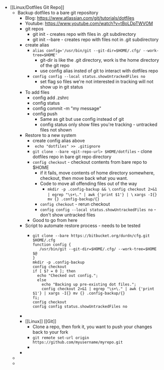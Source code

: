 - [[Linux/Dotfiles Git Repo]]
	- Backup dotfiles to a bare git repository
		- Blog: https://www.atlassian.com/git/tutorials/dotfiles
		- Youtube: https://www.youtube.com/watch?v=tBoLDpTWVOM
		- git repos
			- git init - creates repo with files in .git subdirectory
			- git init --bare - creates repo with files not in .git subdirectory
		- create alias
			- ``alias config='/usr/bin/git --git-dir=$HOME/.cfg/ --work-tree=$HOME'``
				- git-dir is like the .git directory, work is the home directory of the git repo
				- use config alias insted of git to interact with dotfiles repo
			- ``config config --local status.showUntrackedFiles no``
				- set flag so files we're not interested in tracking will not show up in git status
		- To add files
			- config add .zshrc
			- config status
			- config commit -m "my message"
			- config push
				- Same as git but use config instead of git
				- config status only show files you're tracking - untracked files not shown
		- Restore to a new system
			- create config alias above
			- `` echo "dotfiles" >> .gitignore``
			- ``git clone --bare <git-repo-url> $HOME/dotfiles``   - clone dotfiles repo in bare git repo directory
			- ``config checkout``   - checkout contents from bare repo to $HOME
				- if it fails, move contents of home directory somewhere, checkout, then move back what you want.
				- Code to move all offending files out of the way
					- ``mkdir -p .config-backup && \``
					  ``config checkout 2>&1 | egrep "\s+\." | awk {'print $1'} | \``
					  ``xargs -I{} mv {} .config-backup/{}``
				- ``config checkout``   - rerun checkout
				- ``config config --local status.showUntrackedFiles no``   - don't show untracked files
			- Good to go from here
		- Script to automate restore process - needs to be tested
			- ```
			  git clone --bare https://bitbucket.org/durdn/cfg.git $HOME/.cfg
			  function config {
			     /usr/bin/git --git-dir=$HOME/.cfg/ --work-tree=$HOME $@
			  }
			  mkdir -p .config-backup
			  config checkout
			  if [ $? = 0 ]; then
			    echo "Checked out config.";
			    else
			      echo "Backing up pre-existing dot files.";
			      config checkout 2>&1 | egrep "\s+\." | awk {'print $1'} | xargs -I{} mv {} .config-backup/{}
			  fi;
			  config checkout
			  config config status.showUntrackedFiles no
			  ```
		-
		- [[Linux]] [[Git]]
			- Clone a repo, then fork it, you want to push your changes back to your fork
			- ``git remote set-url origin https://github.com/myusername/myrepo.git``
			-
		-
	-
	-